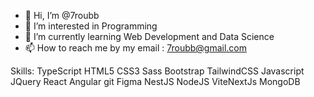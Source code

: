 - 👋 Hi, I’m @7roubb
- 👀 I’m interested in Programming
- 🌱 I’m currently learning Web Development and Data Science
- 📫 How to reach me by my email : 7roubb@gmail.com


<!---
7roubb/7roubb is a ✨ special ✨ repository because its `README.md` (this file) appears on your GitHub profile.
You can click the Preview link to take a look at your changes.
--->

Skills:
TypeScript HTML5 CSS3 Sass Bootstrap TailwindCSS Javascript JQuery React Angular git Figma NestJS NodeJS ViteNextJs MongoDB
